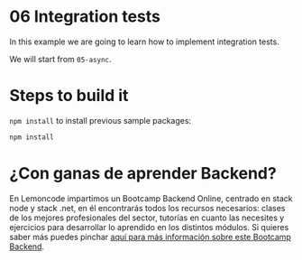 # 06 Integration tests

In this example we are going to learn how to implement integration tests.

We will start from `05-async`.

# Steps to build it

`npm install` to install previous sample packages:

```bash
npm install
```



# ¿Con ganas de aprender Backend?

En Lemoncode impartimos un Bootcamp Backend Online, centrado en stack node y stack .net, en él encontrarás todos los recursos necesarios: clases de los mejores profesionales del sector, tutorías en cuanto las necesites y ejercicios para desarrollar lo aprendido en los distintos módulos. Si quieres saber más puedes pinchar [aquí para más información sobre este Bootcamp Backend](https://lemoncode.net/bootcamp-backend#bootcamp-backend/banner).
